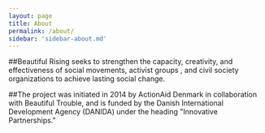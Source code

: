 ```yaml
---
layout: page
title: About
permalink: /about/
sidebar: 'sidebar-about.md'
---
```


##Beautiful Rising seeks to strengthen the capacity, creativity, and effectiveness of social movements, activist groups , and civil society organizations to achieve lasting social change.

##The project was initiated in 2014 by ActionAid Denmark in collaboration with Beautiful Trouble, and is funded by the Danish International Development Agency (DANIDA) under the heading "Innovative Partnerships."

